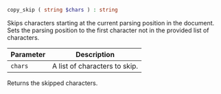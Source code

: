 ```php
copy_skip ( string $chars ) : string
```

Skips characters starting at the current parsing position in the document. Sets the parsing position to the first character not in the provided list of characters.

| Parameter | Description                   |
|-----------|-------------------------------|
| `chars`   | A list of characters to skip. |

Returns the skipped characters.
